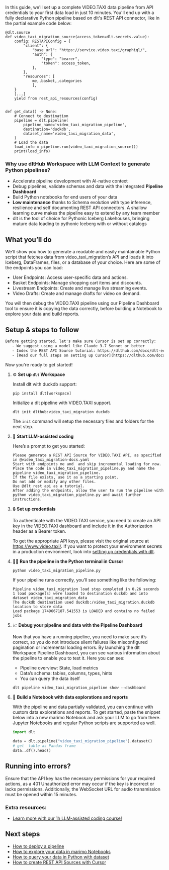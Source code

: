 In this guide, we'll set up a complete VIDEO.TAXI data pipeline from API credentials to your first data load in just 10 minutes. You'll end up with a fully declarative Python pipeline based on dlt's REST API connector, like in the partial example code below:

```python-outcome
@dlt.source
def video_taxi_migration_source(access_token=dlt.secrets.value):
    config: RESTAPIConfig = {
        "client": {
            "base_url": "https://service.video.taxi/graphiql/",
            "auth": {
                "type": "bearer",
                "token": access_token,
            },
        },
        "resources": [
            me,,basket,,categories
            ],
    }
    [...]
    yield from rest_api_resources(config)


def get_data() -> None:
    # Connect to destination
    pipeline = dlt.pipeline(
        pipeline_name='video_taxi_migration_pipeline',
        destination='duckdb',
        dataset_name='video_taxi_migration_data', 
    )
    # Load the data
    load_info = pipeline.run(video_taxi_migration_source())
    print(load_info) 
```

### Why use dltHub Workspace with LLM Context to generate Python pipelines?

- Accelerate pipeline development with AI-native context
- Debug pipelines, validate schemas and data with the integrated **Pipeline Dashboard**
- Build Python notebooks for end users of your data
- **Low maintenance** thanks to Schema evolution with type inference, resilience and self documenting REST API connectors. A shallow learning curve makes the pipeline easy to extend by any team member
- dlt is the tool of choice for Pythonic Iceberg Lakehouses, bringing mature data loading to pythonic Iceberg with or without catalogs

## What you’ll do

We’ll show you how to generate a readable and easily maintainable Python script that fetches data from video_taxi_migration’s API and loads it into Iceberg, DataFrames, files, or a database of your choice. Here are some of the endpoints you can load:

- User Endpoints: Access user-specific data and actions.
- Basket Endpoints: Manage shopping cart items and discounts.
- Livestream Endpoints: Create and manage live streaming events.
- Video Drafts: Create and manage drafts for video on demand.

You will then debug the VIDEO.TAXI pipeline using our Pipeline Dashboard tool to ensure it is copying the data correctly, before building a Notebook to explore your data and build reports.

## Setup & steps to follow

```default
Before getting started, let's make sure Cursor is set up correctly:
   - We suggest using a model like Claude 3.7 Sonnet or better
   - Index the REST API Source tutorial: https://dlthub.com/docs/dlt-ecosystem/verified-sources/rest_api/ and add it to context as **@dlt rest api**
   - [Read our full steps on setting up Cursor](https://dlthub.com/docs/dlt-ecosystem/llm-tooling/cursor-restapi#23-configuring-cursor-with-documentation)
```

Now you're ready to get started!

1. ⚙️ **Set up `dlt` Workspace**
    
    Install dlt with duckdb support:
    ```shell
    pip install dlt[workspace]
    ```

    Initialize a dlt pipeline with VIDEO.TAXI support.
    ```shell
    dlt init dlthub:video_taxi_migration duckdb
    ```

    The `init` command will setup the necessary files and folders for the next step.
    
2. 🤠 **Start LLM-assisted coding**
    
    Here’s a prompt to get you started:
    
    ```prompt
    Please generate a REST API Source for VIDEO.TAXI API, as specified in @video_taxi_migration-docs.yaml 
    Start with endpoints me and  and skip incremental loading for now. 
    Place the code in video_taxi_migration_pipeline.py and name the pipeline video_taxi_migration_pipeline. 
    If the file exists, use it as a starting point. 
    Do not add or modify any other files. 
    Use @dlt rest api as a tutorial. 
    After adding the endpoints, allow the user to run the pipeline with python video_taxi_migration_pipeline.py and await further instructions.
    ```

    
3. 🔒 **Set up credentials** 
    
    To authenticate with the VIDEO.TAXI service, you need to create an API key in the VIDEO.TAXI dashboard and include it in the Authorization header as a Bearer token.
    
    To get the appropriate API keys, please visit the original source at https://www.video.taxi/.
    If you want to protect your environment secrets in a production environment, look into [setting up credentials with dlt](https://dlthub.com/docs/walkthroughs/add_credentials).
    
4. 🏃‍♀️ **Run the pipeline in the Python terminal in Cursor**
    
    ```shell
    python video_taxi_migration_pipeline.py
    ```
    
    If your pipeline runs correctly, you’ll see something like the following:
    
    ```shell
    Pipeline video_taxi_migration load step completed in 0.26 seconds
    1 load package(s) were loaded to destination duckdb and into dataset video_taxi_migration_data
    The duckdb destination used duckdb:/video_taxi_migration.duckdb location to store data
    Load package 1749667187.541553 is LOADED and contains no failed jobs
    ```
    
5. 📈 **Debug your pipeline and data with the Pipeline Dashboard**

    Now that you have a running pipeline, you need to make sure it’s correct, so you do not introduce silent failures like misconfigured pagination or incremental loading errors. By launching the dlt Workspace Pipeline Dashboard, you can see various information about the pipeline to enable you to test it. Here you can see:
    - Pipeline overview: State, load metrics
    - Data’s schema: tables, columns, types, hints
    - You can query the data itself
    
    ```shell
    dlt pipeline video_taxi_migration_pipeline show --dashboard
    ```
    
6. 🐍 **Build a Notebook with data explorations and reports**

    With the pipeline and data partially validated, you can continue with custom data explorations and reports. To get started, paste the snippet below into a new marimo Notebook and ask your LLM to go from there. Jupyter Notebooks and regular Python scripts are supported as well.

    
    ```python
    import dlt

   data = dlt.pipeline("video_taxi_migration_pipeline").dataset()
   # get  table as Pandas frame
   data..df().head()
    ```

## Running into errors?

Ensure that the API key has the necessary permissions for your required actions, as a 401 Unauthorized error may occur if the key is incorrect or lacks permissions. Additionally, the WebSocket URL for audio transmission must be opened within 15 minutes.

### Extra resources:

- [Learn more with our 1h LLM-assisted coding course!](https://www.youtube.com/watch?v=GGid70rnJuM)

## Next steps

- [How to deploy a pipeline](https://dlthub.com/docs/walkthroughs/deploy-a-pipeline)
- [How to explore your data in marimo Notebooks](https://dlthub.com/docs/general-usage/dataset-access/marimo)
- [How to query your data in Python with dataset](https://dlthub.com/docs/general-usage/dataset-access/dataset)
- [How to create REST API Sources with Cursor](https://dlthub.com/docs/dlt-ecosystem/llm-tooling/cursor-restapi)